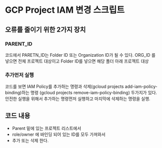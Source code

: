 # GCP Project IAM 변경 스크립트 

## 오류를 줄이기 위한 2가지 장치 

### PARENT_ID 

코드에서 PARETN_ID는 Folder ID 또는 Organization ID가 될 수 있다. ORG_ID 를 넣으면 전체 프로젝트 대상이고 Folder ID를 넣으면 해당 폴더 아래 프로젝트 대상 

### 추가먼저 실행 

코드를 보면 IAM Policy를 추가하는 명령과 삭제(gcloud projects add-iam-policy-binding)하는 명령 (gcloud projects remove-iam-policy-binding) 두가지가 있다. 안전한 실행을 위해서 추가하는 명령먼저 실행하고 마지막에 삭제하는 명령을 실행. 

## 코드 내용 

- Parent 밑에 있는 프로젝트 리스트에서 
- role/owner 에 바인딩 되어 있는 ID를 모두 가져와서
- 추가 또는 삭제 한다. 
